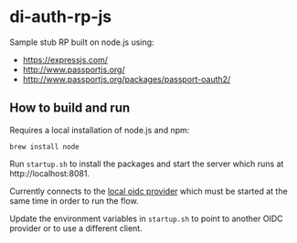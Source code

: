 # di-auth-rp-js

Sample stub RP built on node.js using:

- https://expressjs.com/
- http://www.passportjs.org/
- http://www.passportjs.org/packages/passport-oauth2/

## How to build and run

Requires a local installation of node.js and npm:

    brew install node

Run `startup.sh` to install the packages and start the server which runs at http://localhost:8081.

Currently connects to the [local oidc provider](https://github.com/alphagov/di-auth-oidc-provider) which must be started at the same time in order to run the flow.

Update the environment variables in `startup.sh` to point to another OIDC provider or to use a different client.
